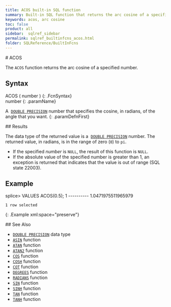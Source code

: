 ```yaml
---
title: ACOS built-in SQL function
summary: Built-in SQL function that returns the arc cosine of a specified number
keywords: acos, arc cosine
toc: false
product: all
sidebar:  sqlref_sidebar
permalink: sqlref_builtinfcns_acos.html
folder: SQLReference/BuiltInFcns
---
```

<section>
<div class="TopicContent" data-swiftype-index="true" markdown="1">
# ACOS

The `ACOS` function returns the arc cosine of a specified number.

## Syntax

<div class="fcnWrapperWide" markdown="1">
    ACOS ( number )
{: .FcnSyntax}

</div>
<div class="paramList" markdown="1">
number
{: .paramName}

A &nbsp;[`DOUBLE PRECISION`](sqlref_datatypes_doubleprecision.html) number
that specifies the cosine, in radians, of the angle that you want.
{: .paramDefnFirst}

</div>
## Results

The data type of the returned value is a &nbsp;[`DOUBLE
PRECISION`](sqlref_datatypes_doubleprecision.html) number. The returned
value, in radians, is in the range of zero (`0`) to `pi`.

* If the specified *number* is `NULL`, the result of this function is
  `NULL`.
* If the absolute value of the specified number is greater than 1, an
  exception is returned that indicates that the value is out of range
  (SQL state 22003).

## Example

<div class="preWrapper" markdown="1">
    splice> VALUES ACOS(0.5);
    1
    ----------
    1.0471975511965979

    1 row selected
{: .Example xml:space="preserve"}

</div>
## See Also

* [`DOUBLE PRECISION`](sqlref_datatypes_doubleprecision.html) data type
* [`ASIN`](sqlref_builtinfcns_asin.html) function
* [`ATAN`](sqlref_builtinfcns_atan.html) function
* [`ATAN2`](sqlref_builtinfcns_atan2.html) function
* [`COS`](sqlref_builtinfcns_cos.html) function
* [`COSH`](sqlref_builtinfcns_cosh.html) function
* [`COT`](sqlref_builtinfcns_cot.html) function
* [`DEGREES`](sqlref_builtinfcns_degrees.html) function
* [`RADIANS`](sqlref_builtinfcns_radians.html) function
* [`SIN`](sqlref_builtinfcns_sin.html) function
* [`SINH`](sqlref_builtinfcns_sinh.html) function
* [`TAN`](sqlref_builtinfcns_tan.html) function
* [`TANH`](sqlref_builtinfcns_tanh.html) function

</div>
</section>

